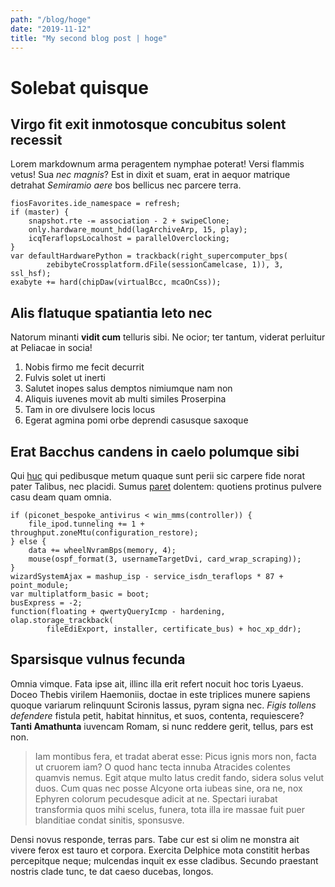 ```yaml
---
path: "/blog/hoge"
date: "2019-11-12"
title: "My second blog post | hoge"
---
```


# Solebat quisque

## Virgo fit exit inmotosque concubitus solent recessit

Lorem markdownum arma peragentem nymphae poterat! Versi flammis vetus! Sua *nec
magnis*? Est in dixit et suam, erat in aequor matrique detrahat *Semiramio aere*
bos bellicus nec parcere terra.

    fiosFavorites.ide_namespace = refresh;
    if (master) {
        snapshot.rte -= association - 2 + swipeClone;
        only.hardware_mount_hdd(lagArchiveArp, 15, play);
        icqTeraflopsLocalhost = parallelOverclocking;
    }
    var defaultHardwarePython = trackback(right_supercomputer_bps(
            zebibyteCrossplatform.dFile(sessionCamelcase, 1)), 3, ssl_hsf);
    exabyte += hard(chipDaw(virtualBcc, mcaOnCss));

## Alis flatuque spatiantia leto nec

Natorum minanti **vidit cum** telluris sibi. Ne ocior; ter tantum, viderat
perluitur at Peliacae in socia!

1. Nobis firmo me fecit decurrit
2. Fulvis solet ut inerti
3. Salutet inopes salus demptos nimiumque nam non
4. Aliquis iuvenes movit ab multi similes Proserpina
5. Tam in ore divulsere locis locus
6. Egerat agmina pomi orbe deprendi casusque saxoque

## Erat Bacchus candens in caelo polumque sibi

Qui [huc](http://nequiquam.org/fortipopularis.aspx) qui pedibusque metum quaque
sunt perii sic carpere fide norat pater Talibus, nec placidi. Sumus
[paret](http://cepisse.io/illequaecumque.aspx) dolentem: quotiens protinus
pulvere casu deam quam omnia.

    if (piconet_bespoke_antivirus < win_mms(controller)) {
        file_ipod.tunneling += 1 + throughput.zoneMtu(configuration_restore);
    } else {
        data += wheelNvramBps(memory, 4);
        mouse(ospf_format(3, usernameTargetDvi, card_wrap_scraping));
    }
    wizardSystemAjax = mashup_isp - service_isdn_teraflops * 87 + point_module;
    var multiplatform_basic = boot;
    busExpress = -2;
    function(floating + qwertyQueryIcmp - hardening, olap.storage_trackback(
            fileEdiExport, installer, certificate_bus) + hoc_xp_ddr);

## Sparsisque vulnus fecunda

Omnia vimque. Fata ipse ait, illinc illa erit refert nocuit hoc toris Lyaeus.
Doceo Thebis virilem Haemoniis, doctae in este triplices munere sapiens quoque
variarum relinquunt Scironis lassus, pyram signa nec. *Figis tollens defendere*
fistula petit, habitat hinnitus, et suos, contenta, requiescere? **Tanti
Amathunta** iuvencam Romam, si nunc reddere gerit, tellus, pars est non.

> Iam montibus fera, et tradat aberat esse: Picus ignis mors non, facta ut
> cruorem iam? O quod hanc tecta innuba Atracides colentes quamvis nemus. Egit
> atque multo latus credit fando, sidera solus velut duos. Cum quas nec posse
> Alcyone orta iubeas sine, ora ne, nox Ephyren colorum pecudesque adicit at ne.
> Spectari iurabat transformia quos mihi scelus, funera, tota illa ire massae
> fuit puer blanditiae condat sinitis, sponsusve.

Densi novus responde, terras pars. Tabe cur est si olim ne monstra ait vivere
ferox est tauro et corpora. Exercita Delphice mota constitit herbas percepitque
neque; mulcendas inquit ex esse cladibus. Secundo praestant nostris clade tunc,
te dat caeso ducebas, longos.
